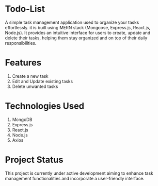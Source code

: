# Todo-List
A simple task management application used to organize your tasks effortlessly. it is built using MERN stack (Mongoose, Express.js, React.js, Node.js). It provides an intuitive interface for users to create, update and delete their tasks, helping them stay organized and on top of their daily responsibilities.
# Features
1. Create a new task
2. Edit and Update existing tasks
3. Delete unwanted tasks
# Technologies Used
1. MongoDB
2. Express.js
3. React.js
4. Node.js
5. Axios
# Project Status
This project is currently under active development aiming to enhance task management functionalities and incorporate a user-friendly interface.
